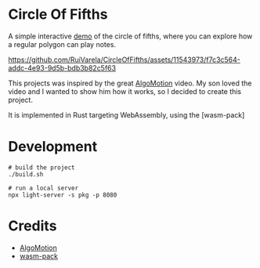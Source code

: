 # Circle Of Fifths
A simple interactive [demo](cof.demanda.pt/) of the circle of fifths, where you can explore how a regular polygon can play notes.


https://github.com/RuiVarela/CircleOfFifths/assets/11543973/f7c3c564-addc-4e93-9d5b-bdb3b82c5f63


This projects was inspired by the great [AlgoMotion](https://www.youtube.com/watch?v=V0YH8M6C-VM) video.
My son loved the video and I wanted to show him how it works, so I decided to create this project.

It is implemented in Rust targeting WebAssembly, using the [wasm-pack]

# Development
```
# build the project
./build.sh

# run a local server
npx light-server -s pkg -p 8080
```

# Credits
- [AlgoMotion](https://www.youtube.com/watch?v=V0YH8M6C-VM)
- [wasm-pack](https://github.com/rustwasm/wasm-pack)

